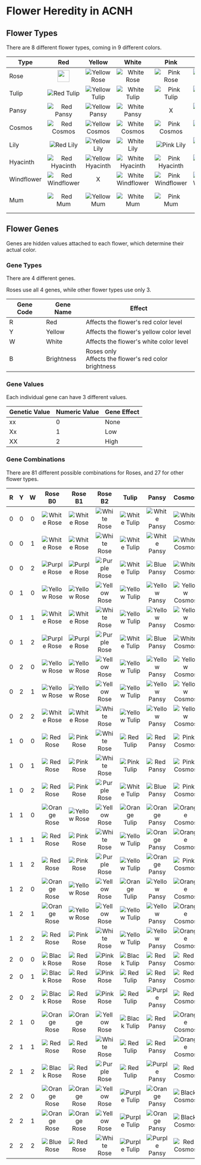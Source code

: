 # Flower Heredity in ACNH

## Flower Types

There are 8 different flower types, coming in 9 different colors.

| Type       |                            Red                             |               Yellow                |                 White                 |                Pink                 |                 Orange                  |                 Purple                  |             Black             |                Blue                 |          Green          |
| ---------- | :--------------------------------------------------------: | :---------------------------------: | :-----------------------------------: | :---------------------------------: | :-------------------------------------: | :-------------------------------------: | :---------------------------: | :---------------------------------: | :---------------------: |
| Rose       | <img src="https://i.imgur.com/WNw4bsy.png" width="32px"/> |     ![Yellow Rose][Yellow Rose]     |       ![White Rose][White Rose]       |       ![Pink Rose][Pink Rose]       |       ![Orange Rose][Orange Rose]       |       ![Purple Rose][Purple Rose]       |   ![Black Rose][Black Rose]   |       ![Blue Rose][Blue Rose]       |            X            |
| Tulip      |                  ![Red Tulip][Red Tulip]                   |    ![Yellow Tulip][Yellow Tulip]    |      ![White Tulip][White Tulip]      |      ![Pink Tulip][Pink Tulip]      |      ![Orange Tulip][Orange Tulip]      |      ![Purple Tulip][Purple Tulip]      |  ![Black Tulip][Black Tulip]  |                  X                  |            X            |
| Pansy      |                  ![Red Pansy][Red Pansy]                   |    ![Yellow Pansy][Yellow Pansy]    |      ![White Pansy][White Pansy]      |                  X                  |      ![Orange Pansy][Orange Pansy]      |      ![Purple Pansy][Purple Pansy]      |               X               |      ![Blue Pansy][Blue Pansy]      |            X            |
| Cosmos     |                 ![Red Cosmos][Red Cosmos]                  |   ![Yellow Cosmos][Yellow Cosmos]   |     ![White Cosmos][White Cosmos]     |     ![Pink Cosmos][Pink Cosmos]     |     ![Orange Cosmos][Orange Cosmos]     |                    X                    | ![Black Cosmos][Black Cosmos] |                  X                  |            X            |
| Lily       |                   ![Red Lily][Red Lily]                    |     ![Yellow Lily][Yellow Lily]     |       ![White Lily][White Lily]       |       ![Pink Lily][Pink Lily]       |       ![Orange Lily][Orange Lily]       |                    X                    |   ![Black Lily][Black Lily]   |                  X                  |            X            |
| Hyacinth   |               ![Red Hyacinth][Red Hyacinth]                | ![Yellow Hyacinth][Yellow Hyacinth] |   ![White Hyacinth][White Hyacinth]   |   ![Pink Hyacinth][Pink Hyacinth]   |   ![Orange Hyacinth][Orange Hyacinth]   |   ![Purple Hyacinth][Purple Hyacinth]   |               X               |   ![Blue Hyacinth][Blue Hyacinth]   |            X            |
| Windflower |             ![Red Windflower][Red Windflower]              |                  X                  | ![White Windflower][White Windflower] | ![Pink Windflower][Pink Windflower] | ![Orange Windflower][Orange Windflower] | ![Purple Windflower][Purple Windflower] |               X               | ![Blue Windflower][Blue Windflower] |            X            |
| Mum        |                    ![Red Mum][Red Mum]                     |      ![Yellow Mum][Yellow Mum]      |        ![White Mum][White Mum]        |        ![Pink Mum][Pink Mum]        |                    X                    |        ![Purple Mum][Purple Mum]        |               X               |                  X                  | ![Green Mum][Green Mum] |

## Flower Genes

Genes are hidden values attached to each flower, which determine their actual color.

### Gene Types

There are 4 different genes.

Roses use all 4 genes, while other flower types use only 3.

| Gene Code | Gene Name  | Effect                                                    |
| --------- | ---------- | --------------------------------------------------------- |
| R         | Red        | Affects the flower's red color level                      |
| Y         | Yellow     | Affects the flower's yellow color level                   |
| W         | White      | Affects the flower's white color level                    |
| B         | Brightness | Roses only<br />Affects the flower's red color brightness |

### Gene Values

Each individual gene can have 3 different values.

| Genetic Value | Numeric Value | Gene Effect |
| ------------- | ------------- | ----------- |
| xx            | 0             | None        |
| Xx            | 1             | Low         |
| XX            | 2             | High        |

### Gene Combinations

There are 81 different possible combinations for Roses, and 27 for other flower types.

|  R   |  Y   |  W   |           Rose B0           |           Rose B1           |           Rose B2           |             Tulip             |             Pansy             |             Cosmos              |            Lily             |              Hyacinth               |               Windflower                |            Mum            |
| :--: | :--: | :--: | :-------------------------: | :-------------------------: | :-------------------------: | :---------------------------: | :---------------------------: | :-----------------------------: | :-------------------------: | :---------------------------------: | :-------------------------------------: | :-----------------------: |
|  0   |  0   |  0   |  ![White Rose][White Rose]  |  ![White Rose][White Rose]  |  ![White Rose][White Rose]  |  ![White Tulip][White Tulip]  |  ![White Pansy][White Pansy]  |  ![White Cosmos][White Cosmos]  |  ![White Lily][White Lily]  |  ![White Hyacinth][White Hyacinth]  |  ![White Windflower][White Windflower]  |  ![White Mum][White Mum]  |
|  0   |  0   |  1   |  ![White Rose][White Rose]  |  ![White Rose][White Rose]  |  ![White Rose][White Rose]  |  ![White Tulip][White Tulip]  |  ![White Pansy][White Pansy]  |  ![White Cosmos][White Cosmos]  |  ![White Lily][White Lily]  |  ![White Hyacinth][White Hyacinth]  |  ![White Windflower][White Windflower]  |  ![White Mum][White Mum]  |
|  0   |  0   |  2   | ![Purple Rose][Purple Rose] | ![Purple Rose][Purple Rose] | ![Purple Rose][Purple Rose] |  ![White Tulip][White Tulip]  |   ![Blue Pansy][Blue Pansy]   |  ![White Cosmos][White Cosmos]  |  ![White Lily][White Lily]  |   ![Blue Hyacinth][Blue Hyacinth]   |   ![Blue Windflower][Blue Windflower]   | ![Purple Mum][Purple Mum] |
|  0   |  1   |  0   | ![Yellow Rose][Yellow Rose] | ![Yellow Rose][Yellow Rose] | ![Yellow Rose][Yellow Rose] | ![Yellow Tulip][Yellow Tulip] | ![Yellow Pansy][Yellow Pansy] | ![Yellow Cosmos][Yellow Cosmos] | ![Yellow Lily][Yellow Lily] | ![Yellow Hyacinth][Yellow Hyacinth] | ![Orange Windflower][Orange Windflower] | ![Yellow Mum][Yellow Mum] |
|  0   |  1   |  1   |  ![White Rose][White Rose]  |  ![White Rose][White Rose]  |  ![White Rose][White Rose]  | ![Yellow Tulip][Yellow Tulip] | ![Yellow Pansy][Yellow Pansy] | ![Yellow Cosmos][Yellow Cosmos] |  ![White Lily][White Lily]  | ![Yellow Hyacinth][Yellow Hyacinth] | ![Orange Windflower][Orange Windflower] | ![Yellow Mum][Yellow Mum] |
|  0   |  1   |  2   | ![Purple Rose][Purple Rose] | ![Purple Rose][Purple Rose] | ![Purple Rose][Purple Rose] |  ![White Tulip][White Tulip]  |   ![Blue Pansy][Blue Pansy]   |  ![White Cosmos][White Cosmos]  |  ![White Lily][White Lily]  |  ![White Hyacinth][White Hyacinth]  |   ![Blue Windflower][Blue Windflower]   |  ![White Mum][White Mum]  |
|  0   |  2   |  0   | ![Yellow Rose][Yellow Rose] | ![Yellow Rose][Yellow Rose] | ![Yellow Rose][Yellow Rose] | ![Yellow Tulip][Yellow Tulip] | ![Yellow Pansy][Yellow Pansy] | ![Yellow Cosmos][Yellow Cosmos] | ![Yellow Lily][Yellow Lily] | ![Yellow Hyacinth][Yellow Hyacinth] | ![Orange Windflower][Orange Windflower] | ![Yellow Mum][Yellow Mum] |
|  0   |  2   |  1   | ![Yellow Rose][Yellow Rose] | ![Yellow Rose][Yellow Rose] | ![Yellow Rose][Yellow Rose] | ![Yellow Tulip][Yellow Tulip] | ![Yellow Pansy][Yellow Pansy] | ![Yellow Cosmos][Yellow Cosmos] | ![Yellow Lily][Yellow Lily] | ![Yellow Hyacinth][Yellow Hyacinth] | ![Orange Windflower][Orange Windflower] | ![Yellow Mum][Yellow Mum] |
|  0   |  2   |  2   |  ![White Rose][White Rose]  |  ![White Rose][White Rose]  |  ![White Rose][White Rose]  | ![Yellow Tulip][Yellow Tulip] | ![Yellow Pansy][Yellow Pansy] | ![Yellow Cosmos][Yellow Cosmos] |  ![White Lily][White Lily]  | ![Yellow Hyacinth][Yellow Hyacinth] | ![Orange Windflower][Orange Windflower] | ![Yellow Mum][Yellow Mum] |
|  1   |  0   |  0   |    ![Red Rose][Red Rose]    |   ![Pink Rose][Pink Rose]   |  ![White Rose][White Rose]  |    ![Red Tulip][Red Tulip]    |    ![Red Pansy][Red Pansy]    |   ![Pink Cosmos][Pink Cosmos]   |    ![Red Lily][Red Lily]    |    ![Red Hyacinth][Red Hyacinth]    |    ![Red Windflower][Red Windflower]    |   ![Pink Mum][Pink Mum]   |
|  1   |  0   |  1   |    ![Red Rose][Red Rose]    |   ![Pink Rose][Pink Rose]   |  ![White Rose][White Rose]  |   ![Pink Tulip][Pink Tulip]   |    ![Red Pansy][Red Pansy]    |   ![Pink Cosmos][Pink Cosmos]   |   ![Pink Lily][Pink Lily]   |   ![Pink Hyacinth][Pink Hyacinth]   |    ![Red Windflower][Red Windflower]    |   ![Pink Mum][Pink Mum]   |
|  1   |  0   |  2   |    ![Red Rose][Red Rose]    |   ![Pink Rose][Pink Rose]   | ![Purple Rose][Purple Rose] |  ![White Tulip][White Tulip]  |   ![Blue Pansy][Blue Pansy]   |   ![Pink Cosmos][Pink Cosmos]   |  ![White Lily][White Lily]  |  ![White Hyacinth][White Hyacinth]  |   ![Blue Windflower][Blue Windflower]   |   ![Pink Mum][Pink Mum]   |
|  1   |  1   |  0   | ![Orange Rose][Orange Rose] | ![Yellow Rose][Yellow Rose] | ![Yellow Rose][Yellow Rose] | ![Orange Tulip][Orange Tulip] | ![Orange Pansy][Orange Pansy] | ![Orange Cosmos][Orange Cosmos] | ![Orange Lily][Orange Lily] | ![Orange Hyacinth][Orange Hyacinth] |   ![Pink Windflower][Pink Windflower]   | ![Yellow Mum][Yellow Mum] |
|  1   |  1   |  1   |    ![Red Rose][Red Rose]    |   ![Pink Rose][Pink Rose]   |  ![White Rose][White Rose]  | ![Yellow Tulip][Yellow Tulip] | ![Orange Pansy][Orange Pansy] | ![Orange Cosmos][Orange Cosmos] | ![Yellow Lily][Yellow Lily] | ![Yellow Hyacinth][Yellow Hyacinth] |   ![Pink Windflower][Pink Windflower]   |    ![Red Mum][Red Mum]    |
|  1   |  1   |  2   |    ![Red Rose][Red Rose]    |   ![Pink Rose][Pink Rose]   | ![Purple Rose][Purple Rose] | ![Yellow Tulip][Yellow Tulip] | ![Orange Pansy][Orange Pansy] |   ![Pink Cosmos][Pink Cosmos]   | ![Yellow Lily][Yellow Lily] | ![Yellow Hyacinth][Yellow Hyacinth] |   ![Pink Windflower][Pink Windflower]   |   ![Pink Mum][Pink Mum]   |
|  1   |  2   |  0   | ![Orange Rose][Orange Rose] | ![Yellow Rose][Yellow Rose] | ![Yellow Rose][Yellow Rose] | ![Orange Tulip][Orange Tulip] | ![Yellow Pansy][Yellow Pansy] | ![Orange Cosmos][Orange Cosmos] | ![Orange Lily][Orange Lily] | ![Orange Hyacinth][Orange Hyacinth] | ![Orange Windflower][Orange Windflower] | ![Purple Mum][Purple Mum] |
|  1   |  2   |  1   | ![Orange Rose][Orange Rose] | ![Yellow Rose][Yellow Rose] | ![Yellow Rose][Yellow Rose] | ![Yellow Tulip][Yellow Tulip] | ![Yellow Pansy][Yellow Pansy] | ![Orange Cosmos][Orange Cosmos] | ![Yellow Lily][Yellow Lily] | ![Yellow Hyacinth][Yellow Hyacinth] | ![Orange Windflower][Orange Windflower] | ![Purple Mum][Purple Mum] |
|  1   |  2   |  2   |    ![Red Rose][Red Rose]    |   ![Pink Rose][Pink Rose]   |  ![White Rose][White Rose]  | ![Yellow Tulip][Yellow Tulip] | ![Yellow Pansy][Yellow Pansy] | ![Orange Cosmos][Orange Cosmos] | ![Yellow Lily][Yellow Lily] | ![Yellow Hyacinth][Yellow Hyacinth] | ![Orange Windflower][Orange Windflower] | ![Purple Mum][Purple Mum] |
|  2   |  0   |  0   |  ![Black Rose][Black Rose]  |    ![Red Rose][Red Rose]    |   ![Pink Rose][Pink Rose]   |  ![Black Tulip][Black Tulip]  |    ![Red Pansy][Red Pansy]    |    ![Red Cosmos][Red Cosmos]    |  ![Black Lily][Black Lily]  |    ![Red Hyacinth][Red Hyacinth]    |    ![Red Windflower][Red Windflower]    |    ![Red Mum][Red Mum]    |
|  2   |  0   |  1   |  ![Black Rose][Black Rose]  |    ![Red Rose][Red Rose]    |   ![Pink Rose][Pink Rose]   |    ![Red Tulip][Red Tulip]    |    ![Red Pansy][Red Pansy]    |    ![Red Cosmos][Red Cosmos]    |    ![Red Lily][Red Lily]    |    ![Red Hyacinth][Red Hyacinth]    |    ![Red Windflower][Red Windflower]    |    ![Red Mum][Red Mum]    |
|  2   |  0   |  2   |  ![Black Rose][Black Rose]  |    ![Red Rose][Red Rose]    |   ![Pink Rose][Pink Rose]   |    ![Red Tulip][Red Tulip]    | ![Purple Pansy][Purple Pansy] |    ![Red Cosmos][Red Cosmos]    |   ![Pink Lily][Pink Lily]   |    ![Red Hyacinth][Red Hyacinth]    | ![Purple Windflower][Purple Windflower] |    ![Red Mum][Red Mum]    |
|  2   |  1   |  0   | ![Orange Rose][Orange Rose] | ![Orange Rose][Orange Rose] | ![Yellow Rose][Yellow Rose] |  ![Black Tulip][Black Tulip]  |    ![Red Pansy][Red Pansy]    | ![Orange Cosmos][Orange Cosmos] |  ![Black Lily][Black Lily]  |   ![Blue Hyacinth][Blue Hyacinth]   |    ![Red Windflower][Red Windflower]    | ![Purple Mum][Purple Mum] |
|  2   |  1   |  1   |    ![Red Rose][Red Rose]    |    ![Red Rose][Red Rose]    |  ![White Rose][White Rose]  |    ![Red Tulip][Red Tulip]    |    ![Red Pansy][Red Pansy]    | ![Orange Cosmos][Orange Cosmos] |    ![Red Lily][Red Lily]    |    ![Red Hyacinth][Red Hyacinth]    |    ![Red Windflower][Red Windflower]    | ![Purple Mum][Purple Mum] |
|  2   |  1   |  2   |  ![Black Rose][Black Rose]  |    ![Red Rose][Red Rose]    | ![Purple Rose][Purple Rose] |    ![Red Tulip][Red Tulip]    | ![Purple Pansy][Purple Pansy] |    ![Red Cosmos][Red Cosmos]    |   ![Pink Lily][Pink Lily]   |    ![Red Hyacinth][Red Hyacinth]    | ![Purple Windflower][Purple Windflower] |    ![Red Mum][Red Mum]    |
|  2   |  2   |  0   | ![Orange Rose][Orange Rose] | ![Orange Rose][Orange Rose] | ![Yellow Rose][Yellow Rose] | ![Purple Tulip][Purple Tulip] | ![Orange Pansy][Orange Pansy] |  ![Black Cosmos][Black Cosmos]  | ![Orange Lily][Orange Lily] | ![Purple Hyacinth][Purple Hyacinth] |   ![Pink Windflower][Pink Windflower]   |  ![Green Mum][Green Mum]  |
|  2   |  2   |  1   | ![Orange Rose][Orange Rose] | ![Orange Rose][Orange Rose] | ![Yellow Rose][Yellow Rose] | ![Purple Tulip][Purple Tulip] | ![Orange Pansy][Orange Pansy] |  ![Black Cosmos][Black Cosmos]  | ![Orange Lily][Orange Lily] | ![Purple Hyacinth][Purple Hyacinth] |   ![Pink Windflower][Pink Windflower]   |  ![Green Mum][Green Mum]  |
|  2   |  2   |  2   |   ![Blue Rose][Blue Rose]   |    ![Red Rose][Red Rose]    |  ![White Rose][White Rose]  | ![Purple Tulip][Purple Tulip] | ![Purple Pansy][Purple Pansy] |    ![Red Cosmos][Red Cosmos]    |  ![White Lily][White Lily]  | ![Purple Hyacinth][Purple Hyacinth] | ![Purple Windflower][Purple Windflower] |    ![Red Mum][Red Mum]    |

[White Rose]: https://i.imgur.com/Xacr6JK.png
[Red Rose]: https://i.imgur.com/WNw4bsy.png
[Yellow Rose]: https://i.imgur.com/syp5DZO.png
[Pink Rose]: https://i.imgur.com/vtLJ18p.png
[Orange Rose]: https://i.imgur.com/AY4AS3v.png
[Purple Rose]: https://i.imgur.com/HRDqqUF.png
[Black Rose]: https://i.imgur.com/YnAFSip.png
[Blue Rose]: https://i.imgur.com/ShPNLUc.png

[White Tulip]: https://i.imgur.com/icXqqff.png
[Red Tulip]: https://i.imgur.com/FocWneF.png
[Yellow Tulip]: https://i.imgur.com/XYoBPHj.png
[Pink Tulip]: https://i.imgur.com/BcQPAVM.png
[Orange Tulip]: https://i.imgur.com/Qe1zJRf.png
[Purple Tulip]: https://i.imgur.com/2Nn2I32.png
[Black Tulip]: https://i.imgur.com/swxLB2t.png

[White Pansy]: https://i.imgur.com/WbH1f0y.png
[Red Pansy]: https://i.imgur.com/P87wzUX.png
[Yellow Pansy]: https://i.imgur.com/Brr59Np.png
[Orange Pansy]: https://i.imgur.com/pql7Ur4.png
[Purple Pansy]: https://i.imgur.com/apel9uO.png
[Blue Pansy]: https://i.imgur.com/qstosOC.png

[Red Cosmos]: https://i.imgur.com/bZOJNuX.png
[White Cosmos]: https://i.imgur.com/owY9Ipz.png
[Yellow Cosmos]: https://i.imgur.com/FW4GIKj.png
[Black Cosmos]: https://i.imgur.com/FHppj6Z.png
[Orange Cosmos]: https://i.imgur.com/bQLcOFo.png
[Pink Cosmos]: https://i.imgur.com/hNIl1Mu.png

[White Lily]: https://i.imgur.com/PbIoBfx.png
[Red Lily]: https://i.imgur.com/FKRfD2m.png
[Yellow Lily]: https://i.imgur.com/Pg2UA6D.png
[Pink Lily]: https://i.imgur.com/jfQO7hl.png
[Orange Lily]: https://i.imgur.com/rWQgZX0.png
[Black Lily]: https://i.imgur.com/3YBcBum.png

[Red Hyacinth]: https://i.imgur.com/z4Slfi6.png
[White Hyacinth]: https://i.imgur.com/DfQ6XxZ.png
[Yellow Hyacinth]: https://i.imgur.com/fqKtiIj.png
[Purple Hyacinth]: https://i.imgur.com/JWy8MxJ.png
[Orange Hyacinth]: https://i.imgur.com/S8l1iXY.png
[Pink Hyacinth]: https://i.imgur.com/HbIWR5v.png
[Blue Hyacinth]: https://i.imgur.com/hAMbFoT.png

[Red Windflower]: https://i.imgur.com/ZEV3HiA.png
[White Windflower]: https://i.imgur.com/LUkHAFI.png
[Blue Windflower]: https://i.imgur.com/enSgApS.png
[Purple Windflower]: https://i.imgur.com/QjSnAoQ.png
[Pink Windflower]: https://i.imgur.com/sM4KZfQ.png
[Orange Windflower]: https://i.imgur.com/x6NVTdz.png

[Red Mum]: https://i.imgur.com/3MOgmO5.png
[White Mum]: https://i.imgur.com/zAYqa1u.png
[Yellow Mum]: https://i.imgur.com/jstJuSE.png
[Purple Mum]: https://i.imgur.com/C3s80Mc.png
[Pink Mum]: https://i.imgur.com/vbu5rmI.png
[Green Mum]: https://i.imgur.com/a9V82Ao.png